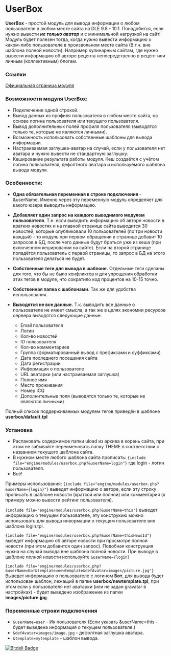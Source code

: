 UserBox
=======

__UserBox__ - простой модуль для вывода информации о любом пользователе в любом месте сайта на DLE 9.8 - 10.1.
Понадобится, если нужно вывести ___не только аватар___ и с минимальной нагрузкой на сайт!
Модуль будет полезен тогда, когда нужно вывести информацию о каком-либо пользователе в произвольном месте сайта (В т.ч. вне шаблона полной новости).
Например кулинарным сайтам, где нужно вывести информацию об авторе рецепта непосредственно в рецепт или личным (коллективным) блогам. 

### Ссылки
[Официальная страница модуля](http://pafnuty.name/modules/142-userbox.html "ПафНутиЙ-Блог")

### Возможности модуля UserBox:
* Подключение одной строкой.
* Вывод данных из профиля пользователя в любом месте сайта, на основе логина пользователя или текущего пользователя.
* Вывод дополнительных полей профиля пользователя (выводятся только те, которые не являются личными).
* Возможность использовать собственные шаблоны для вывода информации.
* Настраиваемая заглушка-аватар на случай, если у пользователя нет аватара и нужно вывести не стандартную заглушку.
* Кеширование результата работы модуля. Кеш создаётся с учётом логина пользователя, дефолтного аватара и используемого шаблона вывода модуля.

### Особенности: 
- __Одна обязательная переменная в строке подключения__ - &userName. Именно через эту переменную модуль определяет для какого юзера выводить информацию.
- __Добавляет один запрос на каждого выводимого модулем пользователя__. Т.е. если выводить информацию об авторе новости в кратких новостях и на главной странице сайта выводится 30 новостей, которые опубликовали 10 пользователей (по три новости каждый) - то модуль при первом обращении к странице добавит 10 запросов в БД, после чего данные будут браться уже из кеша (при включенном кешировании на сайте). Если на второй странице попадётся пользователь с первой страницы, то запрос в БД на этого пользователя делаться не будет. 
- __Собственные теги для вывода в шаблоне.__ Отдельные теги сделаны для того, что бы не было конфликтов и для упрощения обработки этих тегов в модуле, что сократило код процентов на 10-15 точно.
- __Собственная папка с шаблонами__. Так же для удобства использования.
- __Выводятся не все данные.__ Т.к. выводить все данные о пользователе не имеет смысла, а так же в целях экономии ресурсов сервера выводятся следующие данные:

	* Email пользователя
	* Логин
	* Кол-во новостей
	* ID пользователя
	* Кол-во комментариев
	* Группа (форматированный вывод с префиксами и суффиксами)
	* Дата последнего посещения сайта
	* Дата регистрации
	* Информация о пользователе
	* URL аватарки (или настраиваемая заглушка)
	* Полное имя
	* Место проживания
	* Номер ICQ
	* Дополнительные поля (выводятся только те, которые не являются личными)

Полный список поддерживаемых модулем тегов приведён в шаблоне __userbox/dafault.tpl__


### Установка

* Распаковать содержимое папки uload из архива в корень сайта, при этом не забывайте переименовать папку THEME в соответствии с названием текущего шаблона сайта.
* В нужном месте любого шаблона сайта прописать: `{include file="engine/modules/userbox.php?&userName=login"}` где login - логин пользователя.
* Всё!

Примеры использования:
`{include file="engine/modules/userbox.php?&userName={login}"}` выведет информацию о авторе, если эту строку прописать в шаблоне новости (краткой или полной) или комментария (к примеру можно вывести рейтинг пользователя).

`{include file="engine/modules/userbox.php?&userName=this"}` выведет информацию о текущем пользователе, эту конструкию можно использовать для вывода инвормации о текущем пользователе вне шаблона login.tpl.

`{include file="engine/modules/userbox.php?&userName=thisNewsId"}` выведет информацию об авторе новости при просмотре полной новости (при этом добавится один запрос). Подобная конструкция нужна на случай вывода вне шаблона полной новости. При выводе в шаблоне полной новости используйте `&userName={login}`

`{include file="engine/modules/userbox.php?&userName=Бот&template=newtemplate&defAvatar=images/picture.jpg"}` Выведет информацию о пользователе с логином __Бот__, для вывода будет использован шаблон, лежащий в папке __userbox/newtemplate.tpl__, при этом если у пользователя нет аватарки (или не задан gravatar в настройках) - будет выведено изображение из папки __images/picture.jpg__.

### Переменные строки подключения
* `&userName=user` - Ия пользователя  (Если указать &userName=this - будет выведена информация о текущем пользователе.)
* `&defAvatar=images/image.jpg` - дефолтная заглушка аватара.
* `&template=mytemplate` - шаблон вывода.




[![Bitdeli Badge](https://d2weczhvl823v0.cloudfront.net/pafnuty/userbox/trend.png)](https://bitdeli.com/free "Bitdeli Badge")

